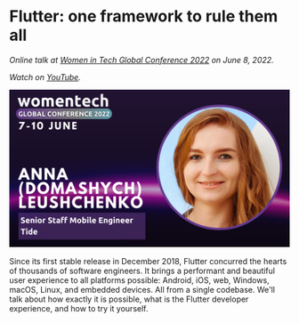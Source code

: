 # Flutter: one framework to rule them all

*Online talk at [Women in Tech
Global Conference 2022](https://www.womentech.net/speaker/Anna/(Domashych)%20Leushchenko/69712) on June 8, 2022.*

*Watch on [YouTube]().*

![](images/cover_image.png)

Since its first stable release in December 2018, Flutter concurred the hearts of thousands of software engineers. It brings a performant and beautiful user experience to all platforms possible: Android, iOS, web, Windows, macOS, Linux, and embedded devices. All from a single codebase.
We'll talk about how exactly it is possible, what is the Flutter developer experience, and how to try it yourself.